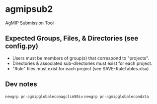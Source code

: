 # agmipsub2
AgMIP Submission Tool

## Expected Groups, Files, & Directories (see config.py)
- Users must be members of group(s) that correspond to "projects".
- Directories & associated sub-directories must exist for each project.
- "Rule" files must exist for each project (see SAVE-RuleTables.xlsx)

## Dev notes
`newgrp pr-agmipglobaleconagclim50iv`
`newgrp pr-agmipglobalecondata`

